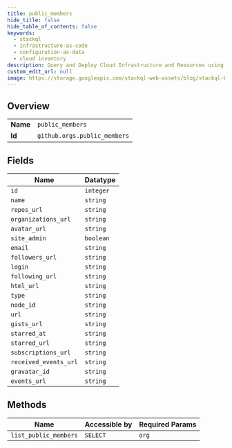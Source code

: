 ```yaml
---
title: public_members
hide_title: false
hide_table_of_contents: false
keywords:
  - stackql
  - infrastructure-as-code
  - configuration-as-data
  - cloud inventory
description: Query and Deploy Cloud Infrastructure and Resources using SQL
custom_edit_url: null
image: https://storage.googleapis.com/stackql-web-assets/blog/stackql-blog-post-featured-image.png
---
```

  
    

## Overview
<table><tbody>
<tr><td><b>Name</b></td><td><code>public_members</code></td></tr>
<tr><td><b>Id</b></td><td><code>github.orgs.public_members</code></td></tr>
</tbody></table>

## Fields
| Name | Datatype |
| ---- | -------- |
| `id` | `integer` |
| `name` | `string` |
| `repos_url` | `string` |
| `organizations_url` | `string` |
| `avatar_url` | `string` |
| `site_admin` | `boolean` |
| `email` | `string` |
| `followers_url` | `string` |
| `login` | `string` |
| `following_url` | `string` |
| `html_url` | `string` |
| `type` | `string` |
| `node_id` | `string` |
| `url` | `string` |
| `gists_url` | `string` |
| `starred_at` | `string` |
| `starred_url` | `string` |
| `subscriptions_url` | `string` |
| `received_events_url` | `string` |
| `gravatar_id` | `string` |
| `events_url` | `string` |
## Methods
| Name | Accessible by | Required Params |
| ---- | ------------- | --------------- |
| `list_public_members` | `SELECT` | `org` |
